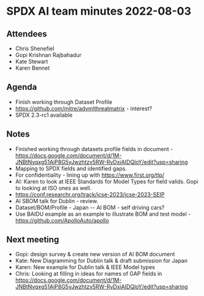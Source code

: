 # SPDX AI team minutes 2022-08-03

## Attendees
* Chris Shenefiel
* Gopi Krishnan Rajbahadur 
* Kate Stewart
* Karen Bennet
    
## Agenda
* Finish working through Dataset Profile
* https://github.com/mitre/advmlthreatmatrix - interest?
* SPDX 2.3-rc1 available
    
## Notes
* Finished working through datasets profile fields in document - https://docs.google.com/document/d/1M-JNBtNvqxg51AjP8G5yJwzhtzv5RW-RyDxiAIDQloY/edit?usp=sharing
* Mapping to SPDX fields and identified gaps. 
* For confidentiality - lining up with https://www.first.org/tlp/ 
* AI:  Karen to look at IEEE Standards for Model Types for field valids.   Gopi to looking at ISO ones as well.  
* https://conf.researchr.org/track/icse-2023/icse-2023-SEIP
* AI SBOM talk for Dublin - review.
* Dataset/BOM/Profile - Japan  -- AI BOM - self driving cars? 
* Use BAIDU example as an example to illustrate BOM and test model - https://github.com/ApolloAuto/apollo

## Next meeting
* Gopi:  design survey & create new version of AI BOM document
* Kate: New Diagramming for Dublin talk & draft submission for Japan 
* Karen: New example for Dublin talk & IEEE Model types
* Chris: Looking at filling in ideas for names of GAP fields in https://docs.google.com/document/d/1M-JNBtNvqxg51AjP8G5yJwzhtzv5RW-RyDxiAIDQloY/edit?usp=sharing
